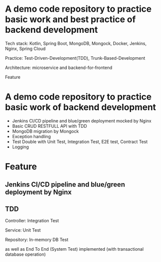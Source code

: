 # A demo code repository to practice basic work and best practice of backend development

Tech stack: Kotlin, Spring Boot, MongoDB, Mongock, Docker, Jenkins, Nginx, Spring Cloud

Practice: Test-Driven-Development(TDD), Trunk-Based-Development

Architecture: microservice and backend-for-frontend

Feature
# A demo code repository to practice basic work of backend development

- Jenkins CI/CD pipeline and blue/green deployment mocked by Nginx
- Basic CRUD RESTFULL API with TDD
- MongoDB migration by Mongock
- Exception handling
- Test Double with Unit Test, Integration Test, E2E test, Contract Test
- Logging

# Feature

## Jenkins CI/CD pipeline and blue/green deployment by Nginx

## TDD

Controller: Integration Test

Service: Unit Test

Repository: In-memory DB Test

as well as End To End (System Test) implemented (with transactional database operation)


